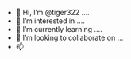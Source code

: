 - 👋 Hi, I’m @tiger322 ....
- 👀 I’m interested in ....
- 🌱 I’m currently learning ....
- 💞️ I’m looking to collaborate on ...
- 📫

  
<!---
tiger322/tiger322 is a ✨ special ✨ repository because its `README.md` (this file) appears on your GitHub profile.
You can click the Preview link to take a look at your changes.
--->
